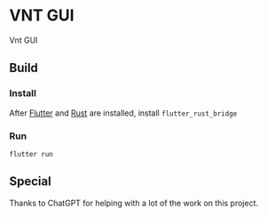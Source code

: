 # VNT GUI

Vnt GUI

## Build

### Install

After [Flutter](https://docs.flutter.dev/get-started/install) and [Rust](https://www.rust-lang.org/tools/install) are installed, install `flutter_rust_bridge`

### Run
```
flutter run
```


## Special

Thanks to ChatGPT for helping with a lot of the work on this project.


